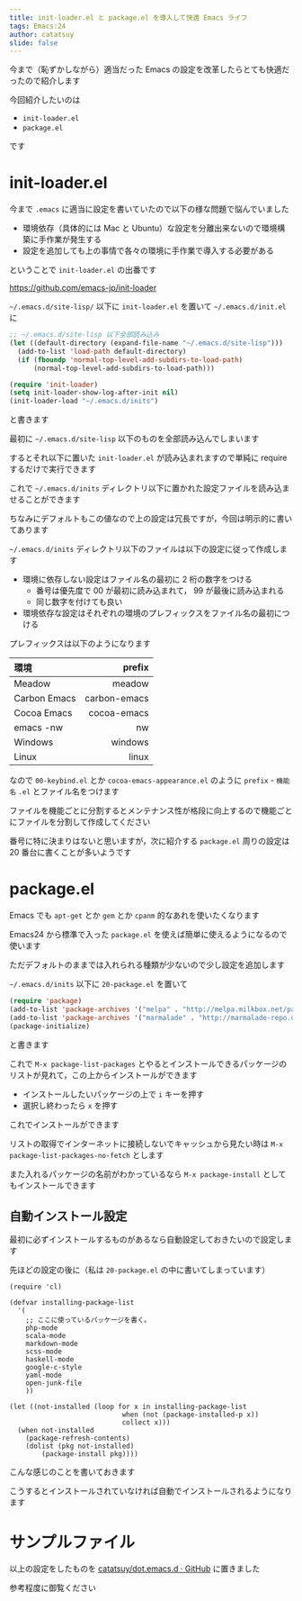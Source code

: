 ```yaml
---
title: init-loader.el と package.el を導入して快適 Emacs ライフ
tags: Emacs:24
author: catatsuy
slide: false
---
```

今まで（恥ずかしながら）適当だった Emacs の設定を改革したらとても快適だったので紹介します

今回紹介したいのは

* `init-loader.el`
* `package.el`

です


# init-loader.el

今まで `.emacs` に適当に設定を書いていたので以下の様な問題で悩んでいました

* 環境依存（具体的には Mac と Ubuntu）な設定を分離出来ないので環境構築に手作業が発生する
* 設定を追加しても上の事情で各々の環境に手作業で導入する必要がある

ということで `init-loader.el` の出番です

https://github.com/emacs-jp/init-loader

`~/.emacs.d/site-lisp/` 以下に  `init-loader.el` を置いて `~/.emacs.d/init.el` に

```cl:init.el
;; ~/.emacs.d/site-lisp 以下全部読み込み
(let ((default-directory (expand-file-name "~/.emacs.d/site-lisp")))
  (add-to-list 'load-path default-directory)
  (if (fboundp 'normal-top-level-add-subdirs-to-load-path)
      (normal-top-level-add-subdirs-to-load-path)))

(require 'init-loader)
(setq init-loader-show-log-after-init nil)
(init-loader-load "~/.emacs.d/inits")
```

と書きます

最初に `~/.emacs.d/site-lisp` 以下のものを全部読み込んでしまいます

するとそれ以下に置いた `init-loader.el` が読み込まれますので単純に require するだけで実行できます

これで `~/.emacs.d/inits` ディレクトリ以下に置かれた設定ファイルを読み込ませることができます

ちなみにデフォルトもこの値なので上の設定は冗長ですが，今回は明示的に書いてあります

 `~/.emacs.d/inits` ディレクトリ以下のファイルは以下の設定に従って作成します

* 環境に依存しない設定はファイル名の最初に 2 桁の数字をつける
    * 番号は優先度で 00 が最初に読み込まれて， 99 が最後に読み込まれる
    * 同じ数字を付けても良い
* 環境依存な設定はそれぞれの環境のプレフィックスをファイル名の最初につける

プレフィックスは以下のようになります

|       環境       |       prefix      |
|:----------------|------------------:|
| Meadow          |            meadow |
| Carbon Emacs    |      carbon-emacs |
| Cocoa Emacs     |       cocoa-emacs |
| emacs -nw       |                nw |
| Windows         |           windows |
| Linux           |             linux |

なので `00-keybind.el` とか `cocoa-emacs-appearance.el` のように `prefix` - `機能名` `.el` とファイル名をつけます

ファイルを機能ごとに分割するとメンテナンス性が格段に向上するので機能ごとにファイルを分割して作成してください

番号に特に決まりはないと思いますが，次に紹介する `package.el` 周りの設定は 20 番台に書くことが多いようです


# package.el

Emacs でも `apt-get` とか `gem` とか `cpanm` 的なあれを使いたくなります

Emacs24 から標準で入った `package.el` を使えば簡単に使えるようになるので使います

ただデフォルトのままでは入れられる種類が少ないので少し設定を追加します

`~/.emacs.d/inits` 以下に `20-package.el` を置いて

```cl:20-package.el
(require 'package)
(add-to-list 'package-archives '("melpa" . "http://melpa.milkbox.net/packages/"))
(add-to-list 'package-archives '("marmalade" . "http://marmalade-repo.org/packages/"))
(package-initialize)
```

と書きます

これで `M-x package-list-packages` とやるとインストールできるパッケージのリストが見れて，この上からインストールができます

* インストールしたいパッケージの上で `i` キーを押す
* 選択し終わったら `x` を押す

これでインストールができます

リストの取得でインターネットに接続しないでキャッシュから見たい時は `M-x package-list-packages-no-fetch` とします

また入れるパッケージの名前がわかっているなら `M-x package-install` としてもインストールできます


## 自動インストール設定

最初に必ずインストールするものがあるなら自動設定しておきたいので設定します

先ほどの設定の後に（私は `20-package.el` の中に書いてしまっています）

```cl:
(require 'cl)

(defvar installing-package-list
  '(
    ;; ここに使っているパッケージを書く。
    php-mode
    scala-mode
    markdown-mode
    scss-mode
    haskell-mode
    google-c-style
    yaml-mode
    open-junk-file
    ))

(let ((not-installed (loop for x in installing-package-list
                            when (not (package-installed-p x))
                            collect x)))
  (when not-installed
    (package-refresh-contents)
    (dolist (pkg not-installed)
        (package-install pkg))))
```

こんな感じのことを書いておきます

こうするとインストールされていなければ自動でインストールされるようになります

# サンプルファイル

以上の設定をしたものを [catatsuy/dot.emacs.d · GitHub](https://github.com/catatsuy/dot.emacs.d) に置きました

参考程度に御覧ください

